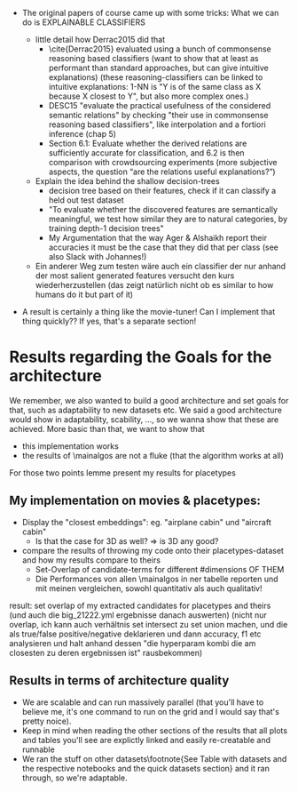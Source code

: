 
* The original papers of course came up with some tricks: What we can do is EXPLAINABLE CLASSIFIERS
	* little detail how Derrac2015 did that
		* \cite{Derrac2015} evaluated using a bunch of commonsense reasoning based classifiers (want to show that at least as performant than standard approaches, but can give intuitive explanations) (these reasoning-classifiers can be linked to intuitive explanations: 1-NN is "Y is of the same class as X because X closest to Y", but also more complex ones.) 
		* DESC15 "evaluate the practical usefulness of the considered semantic relations" by checking "their use in commonsense reasoning based classifiers", like interpolation and a fortiori inference (chap 5)
		* Section 6.1: Evaluate whether the derived relations are sufficiently accurate for classification, and 6.2 is then comparison with crowdsourcing experiments (more subjective aspects, the question “are the relations useful explanations?”)
	* Explain the idea behind the shallow decision-trees
		* decision tree based on their features, check if it can classify a held out test dataset
		* "To evaluate whether the discovered features are semantically meaningful, we test how similar they are to natural categories, by training depth-1 decision trees"
		* My Argumentation that the way Ager & Alshaikh report their accuracies it must be the case that they did that per class (see also Slack with Johannes!)
	* Ein anderer Weg zum testen wäre auch ein classifier der nur anhand der most salient generated features versucht den kurs wiederherzustellen (das zeigt natürlich nicht ob es similar to how humans do it but part of it)

* A result is certainly a thing like the movie-tuner! Can I implement that thing quickly?? If yes, that's a separate section!


# Results regarding the Goals for the architecture 

<!-- Eine meiner 2 research questions ja war "wie sieht eine gute architecture aus", so if the architecture is good and how it (and thus a good architecture) looks are results!! -->


We remember, we also wanted to build a good architecture and set goals for that, such as adaptability to new datasets etc.
We said a good architecture would show in adaptability, scability, ..., so we wanna show that these are achieved. 
More basic than that, we want to show that 

* this implementation works
* the results of \mainalgos are not a fluke (that the algorithm works at all)

For those two points lemme present my results for placetypes


## My implementation on movies & placetypes:

* Display the "closest embeddings": eg. "airplane cabin" und "aircraft cabin"
	* Is that the case for 3D as well? => is 3D any good?
* compare the results of throwing my code onto their placetypes-dataset and how my results compare to theirs 
	* Set-Overlap of candidate-terms for different #dimensions OF THEM
	* Die Performances von allen \mainalgos in ner tabelle reporten und mit meinen vergleichen, sowohl quantitativ als auch qualitativ!

result: set overlap of my extracted candidates for placetypes and theirs (und auch die big_21222.yml ergebnisse danach auswerten) (nicht nur overlap, ich kann auch verhältnis set intersect zu set union machen, und die als true/false positive/negative deklarieren und dann accuracy, f1 etc analysieren und halt anhand dessen "die hyperparam kombi die am closesten zu deren ergebnissen ist" rausbekommen)

## Results in terms of architecture quality

* We are scalable and can run massively parallel (that you'll have to believe me, it's one command to run on the grid and I would say that's pretty noice).
* Keep in mind when reading the other sections of the results that all plots and tables you'll see are explictly linked and easily re-creatable and runnable
* We ran the stuff on other datasets\footnote{See Table with datasets and the respective notebooks and the quick datasets section} and it ran through, so we're adaptable.
